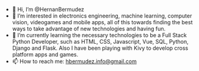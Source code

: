 - 👋  Hi, I’m @HernanBermudez
- 👀  I’m interested in electronics engineering, machine learning, computer vision, videogames and mobile apps, all of this towards finding the best ways to take advantage of new technologies and having fun.
- 🌱  I’m currently learning the necessary technologies to be a Full Stack Python Developer, such as HTML, CSS, Javascript, Vue, SQL, Python, Django and Flask. Also I have been playing with Kivy to develop cross platform apps and games.
- 📫  How to reach me: hbermudez.info@gmail.com

<!---
HernanBermudez/HernanBermudez is a ✨ special ✨ repository because its `README.md` (this file) appears on your GitHub profile.
You can click the Preview link to take a look at your changes.
--->
